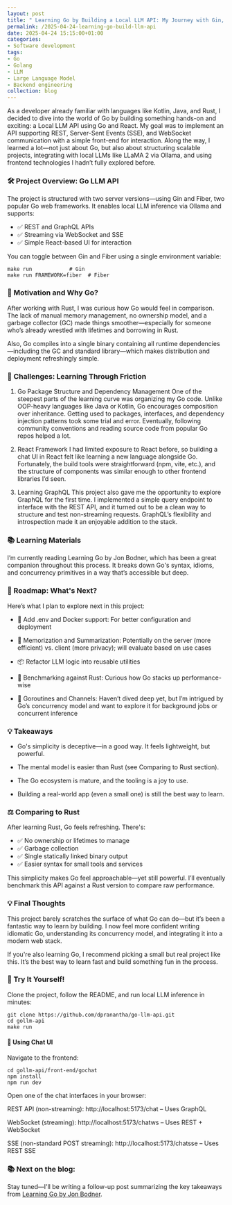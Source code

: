 ```yaml
---
layout: post
title: " Learning Go by Building a Local LLM API: My Journey with Gin, Fiber, and React"
permalink: /2025-04-24-learning-go-build-llm-api
date: 2025-04-24 15:15:00+01:00
categories:
- Software development
tags:
- Go
- Golang
- LLM
- Large Language Model
- Backend engineering
collection: blog
---
```


As a developer already familiar with languages like Kotlin, Java, and Rust, I decided to dive into the world of Go by building something hands-on and exciting: a Local LLM API using Go and React. My goal was to implement an API supporting REST, Server-Sent Events (SSE), and WebSocket communication with a simple front-end for interaction. Along the way, I learned a lot—not just about Go, but also about structuring scalable projects, integrating with local LLMs like LLaMA 2 via Ollama, and using frontend technologies I hadn’t fully explored before.

### 🛠️ Project Overview: Go LLM API

The project is structured with two server versions—using Gin and Fiber, two popular Go web frameworks. It enables local LLM inference via Ollama and supports:

- ✅ REST and GraphQL APIs
- ✅ Streaming via WebSocket and SSE
- ✅ Simple React-based UI for interaction

You can toggle between Gin and Fiber using a single environment variable:

```
make run            # Gin
make run FRAMEWORK=fiber  # Fiber
```

### 🧠 Motivation and Why Go?

After working with Rust, I was curious how Go would feel in comparison. The lack of manual memory management, no ownership model, and a garbage collector (GC) made things smoother—especially for someone who’s already wrestled with lifetimes and borrowing in Rust.

Also, Go compiles into a single binary containing all runtime dependencies—including the GC and standard library—which makes distribution and deployment refreshingly simple.

### 🧩 Challenges: Learning Through Friction

1. Go Package Structure and Dependency Management
One of the steepest parts of the learning curve was organizing my Go code. Unlike OOP-heavy languages like Java or Kotlin, Go encourages composition over inheritance. Getting used to packages, interfaces, and dependency injection patterns took some trial and error. Eventually, following community conventions and reading source code from popular Go repos helped a lot.

2. React Framework
I had limited exposure to React before, so building a chat UI in React felt like learning a new language alongside Go. Fortunately, the build tools were straightforward (npm, vite, etc.), and the structure of components was similar enough to other frontend libraries I’d seen.

3. Learning GraphQL
This project also gave me the opportunity to explore GraphQL for the first time. I implemented a simple query endpoint to interface with the REST API, and it turned out to be a clean way to structure and test non-streaming requests. GraphQL’s flexibility and introspection made it an enjoyable addition to the stack.

### 📚 Learning Materials

I’m currently reading Learning Go by Jon Bodner, which has been a great companion throughout this process. It breaks down Go's syntax, idioms, and concurrency primitives in a way that’s accessible but deep.

### 🔬 Roadmap: What's Next?

Here’s what I plan to explore next in this project:

- 🔧 Add .env and Docker support: For better configuration and deployment

- 🧠 Memorization and Summarization: Potentially on the server (more efficient) vs. client (more privacy); will evaluate based on use cases

- 📦 Refactor LLM logic into reusable utilities

- 🔄 Benchmarking against Rust: Curious how Go stacks up performance-wise

- 🧵 Goroutines and Channels: Haven’t dived deep yet, but I’m intrigued by Go’s concurrency model and want to explore it for background jobs or concurrent inference

### 💡 Takeaways

- Go's simplicity is deceptive—in a good way. It feels lightweight, but powerful. 

- The mental model is easier than Rust (see Comparing to Rust section). 

- The Go ecosystem is mature, and the tooling is a joy to use. 

- Building a real-world app (even a small one) is still the best way to learn.

### ⚖️ Comparing to Rust
After learning Rust, Go feels refreshing. There's:

- ✅ No ownership or lifetimes to manage
- ✅ Garbage collection
- ✅ Single statically linked binary output
- ✅ Easier syntax for small tools and services

This simplicity makes Go feel approachable—yet still powerful. I’ll eventually benchmark this API against a Rust version to compare raw performance.

### 💡 Final Thoughts
This project barely scratches the surface of what Go can do—but it’s been a fantastic way to learn by building. I now feel more confident writing idiomatic Go, understanding its concurrency model, and integrating it into a modern web stack.

If you're also learning Go, I recommend picking a small but real project like this. It’s the best way to learn fast and build something fun in the process.

### 🧪 Try It Yourself!

Clone the project, follow the README, and run local LLM inference in minutes:

```
git clone https://github.com/dpranantha/go-llm-api.git
cd gollm-api
make run
```

#### 💬 Using Chat UI
Navigate to the frontend:

```
cd gollm-api/front-end/gochat
npm install
npm run dev
```

Open one of the chat interfaces in your browser:

REST API (non-streaming): http://localhost:5173/chat – Uses GraphQL

WebSocket (streaming): http://localhost:5173/chatws – Uses REST + WebSocket

SSE (non-standard POST streaming): http://localhost:5173/chatsse – Uses REST SSE

### 📚 Next on the blog:

Stay tuned—I'll be writing a follow-up post summarizing the key takeaways from [Learning Go by Jon Bodner](https://www.amazon.nl/Learning-Go-Jon-Bodner/dp/1492077216).